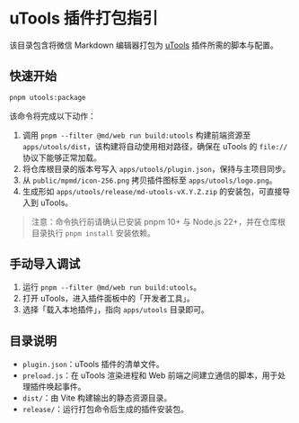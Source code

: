 # uTools 插件打包指引

该目录包含将微信 Markdown 编辑器打包为 [uTools](https://u.tools) 插件所需的脚本与配置。

## 快速开始

```sh
pnpm utools:package
```

该命令将完成以下动作：

1. 调用 `pnpm --filter @md/web run build:utools` 构建前端资源至 `apps/utools/dist`，该构建将自动使用相对路径，确保在 uTools 的 `file://` 协议下能够正常加载。
2. 将仓库根目录的版本号写入 `apps/utools/plugin.json`，保持与主项目同步。
3. 从 `public/mpmd/icon-256.png` 拷贝插件图标至 `apps/utools/logo.png`。
4. 生成形如 `apps/utools/release/md-utools-vX.Y.Z.zip` 的安装包，可直接导入到 uTools。

> 注意：命令执行前请确认已安装 pnpm 10+ 与 Node.js 22+，并在仓库根目录执行 `pnpm install` 安装依赖。

## 手动导入调试

1. 运行 `pnpm --filter @md/web run build:utools`。
2. 打开 uTools，进入插件面板中的「开发者工具」。
3. 选择「载入本地插件」，指向 `apps/utools` 目录即可。

## 目录说明

- `plugin.json`：uTools 插件的清单文件。
- `preload.js`：在 uTools 渲染进程和 Web 前端之间建立通信的脚本，用于处理插件唤起事件。
- `dist/`：由 Vite 构建输出的静态资源目录。
- `release/`：运行打包命令后生成的插件安装包。
